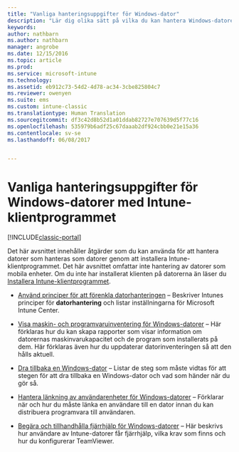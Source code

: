 ```yaml
---
title: "Vanliga hanteringsuppgifter för Windows-dator"
description: "Lär dig olika sätt på vilka du kan hantera Windows-datorer som kör Intune-programvaruklienten."
keywords: 
author: nathbarn
ms.author: nathbarn
manager: angrobe
ms.date: 12/15/2016
ms.topic: article
ms.prod: 
ms.service: microsoft-intune
ms.technology: 
ms.assetid: eb912c73-54d2-4d78-ac34-3cbe825804c7
ms.reviewer: owenyen
ms.suite: ems
ms.custom: intune-classic
ms.translationtype: Human Translation
ms.sourcegitcommit: df3c42d8b52d1a01ddab82727e707639d5f77c16
ms.openlocfilehash: 535979b6adf25c67daaab2df924cbb0e21e15a36
ms.contentlocale: sv-se
ms.lasthandoff: 06/08/2017


---
```


# <a name="common-windows-pc-management-tasks-with-the-intune-software-client"></a>Vanliga hanteringsuppgifter för Windows-datorer med Intune-klientprogrammet

[!INCLUDE[classic-portal](../includes/classic-portal.md)]

Det här avsnittet innehåller åtgärder som du kan använda för att hantera datorer som hanteras som datorer genom att installera Intune-klientprogrammet. Det här avsnittet omfattar inte hantering av datorer som mobila enheter. Om du inte har installerat klienten på datorerna än läser du [Installera Intune-klientprogrammet](install-the-windows-pc-client-with-microsoft-intune.md).


- [Använd principer för att förenkla datorhanteringen](use-policies-to-simplify-windows-pc-management.md) – Beskriver Intunes principer för **datorhantering** och listar inställningarna för Microsoft Intune Center.

- [Visa maskin- och programvaruinventering för Windows-datorer](view-hardware-and-software-inventory-for-windows-pcs-in-microsoft-intune.md) – Här förklaras hur du kan skapa rapporter som visar information om datorernas maskinvarukapacitet och de program som installerats på dem. Här förklaras även hur du uppdaterar datorinventeringen så att den hålls aktuell.

- [Dra tillbaka en Windows-dator](retire-a-windows-pc-with-microsoft-intune.md) – Listar de steg som måste vidtas för att stegen för att dra tillbaka en Windows-dator och vad som händer när du gör så.

- [Hantera länkning av användarenheter för Windows-datorer](manage-user-device-linking-for-windows-pcs-with-microsoft-intune.md) – Förklarar när och hur du måste länka en användare till en dator innan du kan distribuera programvara till användaren.

- [Begära och tillhandhålla fjärrhjälp för Windows-datorer](request-and-provide-remote-assistance-for-windows-pcs-in-microsoft-intune.md) – Här beskrivs hur användare av Intune-datorer får fjärrhjälp, vilka krav som finns och hur du konfigurerar TeamViewer.




